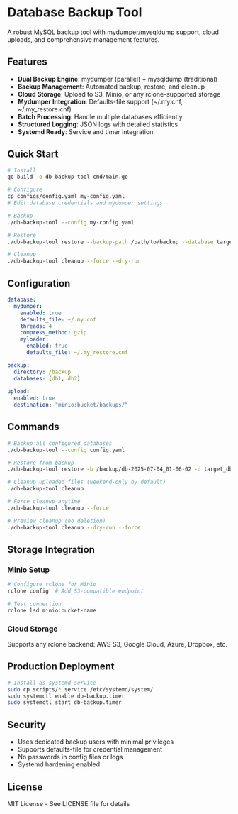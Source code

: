 # Database Backup Tool

A robust MySQL backup tool with mydumper/mysqldump support, cloud uploads, and comprehensive management features.

## Features

- **Dual Backup Engine**: mydumper (parallel) + mysqldump (traditional)
- **Backup Management**: Automated backup, restore, and cleanup
- **Cloud Storage**: Upload to S3, Minio, or any rclone-supported storage
- **Mydumper Integration**: Defaults-file support (~/.my.cnf, ~/.my_restore.cnf)
- **Batch Processing**: Handle multiple databases efficiently
- **Structured Logging**: JSON logs with detailed statistics
- **Systemd Ready**: Service and timer integration

## Quick Start

```bash
# Install
go build -o db-backup-tool cmd/main.go

# Configure
cp configs/config.yaml my-config.yaml
# Edit database credentials and mydumper settings

# Backup
./db-backup-tool --config my-config.yaml

# Restore
./db-backup-tool restore --backup-path /path/to/backup --database target_db

# Cleanup
./db-backup-tool cleanup --force --dry-run
```

## Configuration

```yaml
database:
  mydumper:
    enabled: true
    defaults_file: ~/.my.cnf
    threads: 4
    compress_method: gzip
    myloader:
      enabled: true
      defaults_file: ~/.my_restore.cnf

backup:
  directory: /backup
  databases: [db1, db2]
  
upload:
  enabled: true
  destination: "minio:bucket/backups/"
```

## Commands

```bash
# Backup all configured databases
./db-backup-tool --config config.yaml

# Restore from backup
./db-backup-tool restore -b /backup/db-2025-07-04_01-06-02 -d target_db

# Cleanup uploaded files (weekend-only by default)
./db-backup-tool cleanup

# Force cleanup anytime
./db-backup-tool cleanup --force

# Preview cleanup (no deletion)
./db-backup-tool cleanup --dry-run --force
```

## Storage Integration

### Minio Setup
```bash
# Configure rclone for Minio
rclone config  # Add S3-compatible endpoint

# Test connection
rclone lsd minio:bucket-name
```

### Cloud Storage
Supports any rclone backend: AWS S3, Google Cloud, Azure, Dropbox, etc.

## Production Deployment

```bash
# Install as systemd service
sudo cp scripts/*.service /etc/systemd/system/
sudo systemctl enable db-backup.timer
sudo systemctl start db-backup.timer
```

## Security

- Uses dedicated backup users with minimal privileges
- Supports defaults-file for credential management
- No passwords in config files or logs
- Systemd hardening enabled

## License

MIT License - See LICENSE file for details